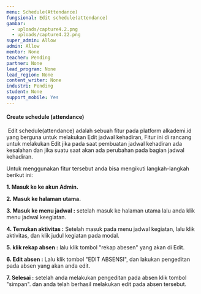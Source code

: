 ```yaml
---
menu: Schedule(Attendance)
fungsional: Edit schedule(attendance)
gambar:
  - uploads/capture4.2.png
  - uploads/capture4.22.png
super_admin: Allow
admin: Allow
mentor: None
teacher: Pending
partner: None
lead_program: None
lead_region: None
content_writer: None
industri: Pending
student: None
support_mobile: Yes
---
```

#### Create schedule (attendance)

 Edit schedule(attendance) adalah sebuah fitur pada platform alkademi.id yang berguna untuk melakukan Edit jadwal kehadiran, Fitur ini di rancang untuk melakukan Edit jika pada saat pembuatan jadwal kehadiran ada kesalahan dan jika suatu saat akan ada perubahan pada bagian jadwal kehadiran.

U﻿ntuk menggunakan fitur tersebut anda bisa mengikuti langkah-langkah berikut ini:

**1﻿. Masuk ke ke akun Admin.**

**2﻿. Masuk ke halaman utama.**

**3﻿.  Masuk ke menu jadwal :** setelah masuk ke halaman utama lalu anda klik menu jadwal keegiatan.

**4﻿. Temukan aktivitas :** Setelah masuk pada menu jadwal kegiatan, lalu klik  aktivitas, dan klik judul kegiatan pada modal.

**5﻿. klik rekap absen :** lalu klik tombol "rekap abesen" yang akan di Edit.

**6﻿. Edit absen :** Lalu klik tombol "EDIT ABSENSI", dan lakukan pengeditan pada absen yang akan anda edit.

**7﻿. Selesai :** setelah anda melakukan pengeditan pada absen klik tombol "simpan". dan anda telah berhasil melakukan edit pada absen tersebut.